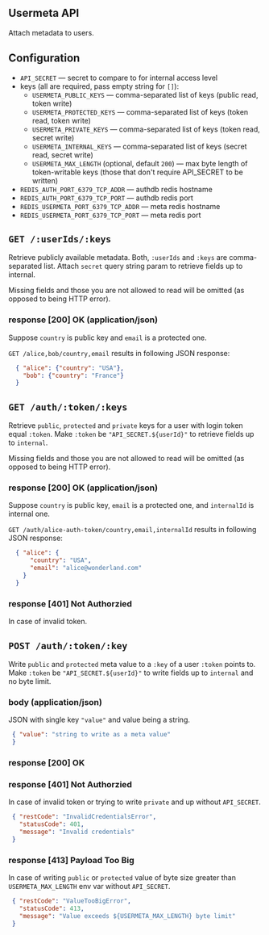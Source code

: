 Usermeta API
------------

Attach metadata to users.

## Configuration

 * `API_SECRET` — secret to compare to for internal access level
 * keys (all are required, pass empty string for `[]`):
   * `USERMETA_PUBLIC_KEYS` — comma-separated list of keys (public read, token write)
   * `USERMETA_PROTECTED_KEYS` — comma-separated list of keys (token read, token write)
   * `USERMETA_PRIVATE_KEYS` — comma-separated list of keys (token read, secret write)
   * `USERMETA_INTERNAL_KEYS` — comma-separated list of keys (secret read, secret write)
   * `USERMETA_MAX_LENGTH` (optional, default `200`) — max byte length of token-writable keys (those that don't require API_SECRET to be written)
 * `REDIS_AUTH_PORT_6379_TCP_ADDR` — authdb redis hostname
 * `REDIS_AUTH_PORT_6379_TCP_PORT` — authdb redis port
 * `REDIS_USERMETA_PORT_6379_TCP_ADDR` — meta redis hostname
 * `REDIS_USERMETA_PORT_6379_TCP_PORT` — meta redis port

## `GET /:userIds/:keys`

Retrieve publicly available metadata. Both, `:userIds` and `:keys` are comma-separated list. Attach `secret` query string param to retrieve fields up to internal.

Missing fields and those you are not allowed to read will be omitted (as opposed to being HTTP error).

### response [200] OK (application/json)

Suppose `country` is public key and `email` is a protected one.

`GET /alice,bob/country,email` results in following JSON response:


``` json
  { "alice": {"country": "USA"},
    "bob": {"country": "France"}
  }
```

## `GET /auth/:token/:keys`

Retrieve `public`, `protected` and `private` keys for a user with login token equal `:token`. Make `:token` be `"API_SECRET.${userId}"` to retrieve fields up to `internal`.

Missing fields and those you are not allowed to read will be omitted (as opposed to being HTTP error).

### response [200] OK (application/json)

Suppose `country` is public key, `email` is a protected one, and `internalId` is internal one.

`GET /auth/alice-auth-token/country,email,internalId` results in following JSON response:


``` json
  { "alice": {
      "country": "USA",
      "email": "alice@wonderland.com"
    }
  }
```

### response [401] Not Authorzied

In case of invalid token.

## `POST /auth/:token/:key`

Write `public` and `protected` meta value to a `:key` of a user `:token` points to. Make `:token` be `"API_SECRET.${userId}"` to write fields up to `internal` and no byte limit.

### body (application/json)

JSON with single key `"value"` and value being a string.

``` json
 { "value": "string to write as a meta value"
 }
```

### response [200] OK
### response [401] Not Authorzied

In case of invalid token or trying to write `private` and up without `API_SECRET`.

``` json
 { "restCode": "InvalidCredentialsError",
   "statusCode": 401,
   "message": "Invalid credentials"
 }
```

### response [413] Payload Too Big

In case of writing `public` or `protected` value of byte size greater than `USERMETA_MAX_LENGTH` env var without `API_SECRET`.

``` json
 { "restCode": "ValueTooBigError",
   "statusCode": 413,
   "message": "Value exceeds ${USERMETA_MAX_LENGTH} byte limit"
 }
```
